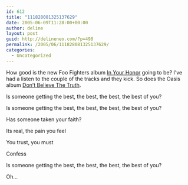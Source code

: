 ```yaml
---
id: 612
title: "111828081325137629"
date: 2005-06-09T11:28:00+00:00
author: deline
layout: post
guid: http://delineneo.com/?p=498
permalink: /2005/06/111828081325137629/
categories:
  - Uncategorized
---
```

How good is the new Foo Fighters album [In Your Honor](http://www.hmv.com.au/product/rockpop.asp?sku=976023) going to be? I&#8217;ve had a listen to the couple of the tracks and they kick. So does the Oasis album [Don&#8217;t Believe The Truth](http://www.hmv.com.au/product/rockpop.asp?sku=976147).

Is someone getting the best, the best, the best, the best of you?
   
Is someone getting the best, the best, the best, the best of you?
   
Has someone taken your faith?
   
Its real, the pain you feel
   
You trust, you must
   
Confess
   
Is someone getting the best, the best, the best, the best of you?
   
Oh&#8230;
